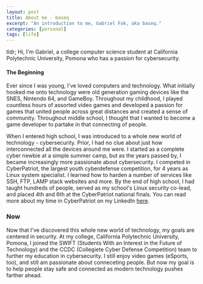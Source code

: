 ```yaml
---
layout: post
title: About me - baseq
excerpt: "An introduction to me, Gabriel Fok, aka baseq."
categories: [personal]
tags: [life]
---
```

tldr; Hi, I'm Gabriel, a college computer science student at California Polytechnic University, Pomona who has a passion for cybersecurity. 
#### The Beginning
Ever since I was young, I've loved computers and technology. What initially hooked me onto technology were old generation gaming devices like the SNES, Nintendo 64, and GameBoy. Throughout my childhood, I played countless hours of assorted video games and developed a passion for games that united people across great distances and created a sense of community. Throughout middle school, I thought that I wanted to become a game developer to partake in that connecting of people.

When I entered high school, I was introduced to a whole new world of technology - cybersecurity. Prior, I had no clue about just how interconnected all the devices around me were. I started as a complete cyber newbie at a simple summer camp, but as the years passed by, I became increasingly more passionate about cybersecurity. I competed in CyberPatriot, the largest youth cyberdefense competition, for 4 years as Linux system specialist. I learned how to harden a number of services like SSH, FTP, LAMP stack websites and more. By the end of high school, I had taught hundreds of people, served as my school's Linux security co-lead, and placed 4th and 6th at the CyberPatriot national finals. You can read more about my time in CyberPatriot on my LinkedIn [here](https://www.linkedin.com/in/gabriel-fok-653aba174/). 

### Now
Now that I've discovered this whole new world of technology, my goals are centered in security. At my college, California Polytechnic University, Pomona, I joined the SWIFT (Students With an Interest in the Future of Technology) and the CCDC (Collegiete Cyber Defense Competition) team to further my education in cybersecurity. I still enjoy video games (eSports, too), and still am passionate about conneceting people. But now my goal is to help people stay safe and connected as modern technology pushes farther ahead.